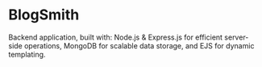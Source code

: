 # BlogSmith
Backend application, built with: Node.js & Express.js for efficient server-side operations, MongoDB for scalable data storage, and EJS for dynamic templating.

